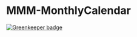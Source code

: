 # MMM-MonthlyCalendar

[![Greenkeeper badge](https://badges.greenkeeper.io/raywo/MMM-MonthlyCalendar.svg)](https://greenkeeper.io/)